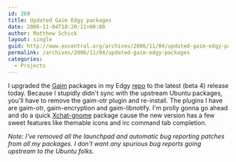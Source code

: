 ```yaml
---
id: 269
title: Updated Gaim Edgy packages
date: 2006-11-04T18:20:11+00:00
author: Matthew Schick
layout: single
guid: http://www.excentral.org/archives/2006/11/04/updated-gaim-edgy-packages/
permalink: /archives/2006/11/04/updated-gaim-edgy-packages
categories:
  - Projects
---
```

I upgraded the <a title="Gaim Messenger" href="http://gaim.sourceforge.net">Gaim</a> packages in my Edgy <a title="Ubuntu Edgy Repo" href="http://www.excentral.org/ubuntu/edgy/">repo</a> to the latest (beta 4) release today.  Because I stupidly didn't sync with the upstream Ubuntu packages, you'll have to remove the gaim-otr plugin and re-install.   The plugins I have are gaim-otr, gaim-encryption and gaim-libnotify.  I'm prolly gonna go ahead and do a quick <a title="Hig-ified xchat" href="http://xchat-gnome.navi.cx/">Xchat-gnome</a> package cause the new version has a few sweet features like themable icons and irc command tab completion.

<em>Note: I've removed all the launchpad and automatic bug reporting patches from all my packages.  I don't want any spurious bug reports going upstream to the Ubuntu folks.
</em>
